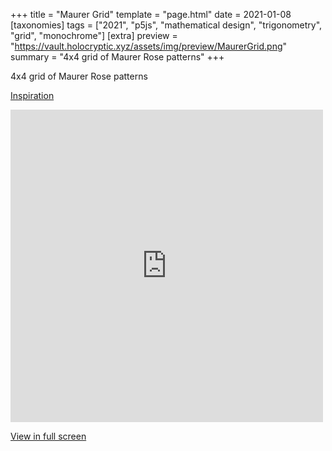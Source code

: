 +++
title = "Maurer Grid"
template = "page.html"
date = 2021-01-08
[taxonomies]
tags = ["2021", "p5js", "mathematical design", "trigonometry", "grid", "monochrome"]
[extra]
preview = "https://vault.holocryptic.xyz/assets/img/preview/MaurerGrid.png"
summary = "4x4 grid of Maurer Rose patterns"
+++

4x4 grid of Maurer Rose patterns

<a target=_blank href="https://en.wikipedia.org/wiki/Maurer_rose">Inspiration</a>

<embed
type="text/html"
src="https://vault.holocryptic.xyz/src/2021/MaurerGrid"
width="500"
height="500"
/>

<a target=_blank href="https://vault.holocryptic.xyz/src/2021/MaurerGrid">View in full screen</a>

